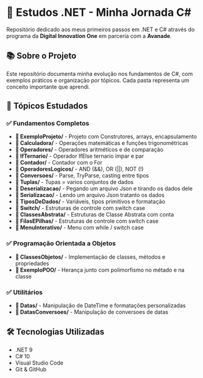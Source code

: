 # 🚀 Estudos .NET - Minha Jornada C#

Repositório dedicado aos meus primeiros passos em .NET e C# através do programa da **Digital Innovation One** em parceria com a **Avanade**.

## 📚 Sobre o Projeto

Este repositório documenta minha evolução nos fundamentos de C#, com exemplos práticos e organização por tópicos. Cada pasta representa um conceito importante que aprendi.

## 🎯 Tópicos Estudados

### ✅ Fundamentos Completos
- **📁 ExemploProjeto/** - Projeto com Construtores, arrays, encapsulamento
- **📁 Calculadora/** - Operações matemáticas e funções trigonométricas
- **📁 Operadores/** - Operadores aritméticos e de comparação  
- **📁 IfTernario/** - Operador IfElse ternario impar e par
- **📁 Contador/** - Contador com o For
- **📁 OperadoresLogicos/** - AND (&&), OR (||), NOT (!)
- **📁 Conversoes/** - Parse, TryParse, casting entre tipos
- **📁 Tuplas/** - Tupas = varios conjuntos de dados
- **📁 Deserializacao/** - Pegando um arquivo Json e tirando os dados dele
- **📁 Serializacao/** - Lendo um arquivo Json tratanto os dados
- **📁 TiposDeDados/** - Variáveis, tipos primitivos e formatação
- **📁 Switch/** - Estruturas de controle com switch case
- **📁 ClassesAbstrata/** - Estruturas de Classe Abstrata com conta
- **📁 FilasEPilhas/** - Estruturas de controle com switch case
- **📁 MenuInterativo/** - Menu com while / switch case
### ✅ Programação Orientada a Objetos
- **📁 ClassesObjetos/** - Implementação de classes, métodos e propriedades
- **📁 ExemploPOO/** - Herança junto com polimorfismo no métado e na classe

### ✅ Utilitários
- **📁 Datas/** - Manipulação de DateTime e formatações personalizadas
- **📁 DatasConversoes/** - Manipulação de conversoes de datas

## 🛠 Tecnologias Utilizadas

- .NET 9
- C# 10
- Visual Studio Code
- Git & GitHub

